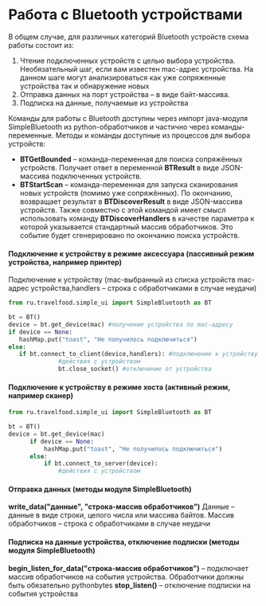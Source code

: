 # Работа с Bluetooth устройствами

В общем случае, для различных категорий Bluetooth устройств схема работы состоит из:

1. Чтение подключенных устройств с целью выбора устройства. Необязательный шаг, если вам известен mac-адрес устройства. На данном шаге могут анализироваться как уже сопряженные устройства так и обнаружение новых
2. Отправка данных на порт устройства – в виде байт-массива.
3. Подписка на данные, получаемые из устройства

Команды для работы с Bluetooth доступны через импорт java-модуля SimpleBluetooth из python-обработчиков и частично через команды-переменные.
Методы и команды доступные из процессов для выбора устройств:
- **BTGetBounded** – команда-переменная для поиска сопряжённых устройств. Получает ответ в переменной **BTResult** в виде JSON-массива подключенных устройств.
- **BTStartScan** – команда-переменная для запуска сканирования новых устройств (помимо уже сопряжённых). По окончанию, возвращает результат в **BTDiscoverResult** в виде JSON-массива устройств. Также совместно с этой командой имеет смысл использовать команду **BTDiscoverHandlers** в качестве параметра к которой указывается стандартный массив обработчиков. Это событие будет сгенерировано по окончанию поиска устройств.

#### Подключение к устройству в режиме аксессуара (пассивный режим устройства, например принтер)

Подключение к устройству (mac-выбранный из списка устройств mac-адрес устройства,handlers – строка с обработчиками в случае неудачи)

```python
from ru.travelfood.simple_ui import SimpleBluetooth as BT

bt = BT()
device = bt.get_device(mac) #получение устройства по mac-адресу
if device == None:
   hashMap.put("toast", "Не получилось подключиться")
else:
   if bt.connect_to_client(device,handlers): #подключение к устройству
              #действия с устройством
              bt.close_socket() #отключение от устройства
```

#### Подключение к устройству в режиме хоста (активный режим, например сканер)

```python
from ru.travelfood.simple_ui import SimpleBluetooth as BT

bt = BT()
device = bt.get_device(mac)
      if device == None:
          hashMap.put("toast", "Не получилось подключиться")
      else:
          if bt.connect_to_server(device):
              #действия с устройством
```

#### Отправка данных (методы модуля SimpleBluetooth)

**write_data("данные", "строка-массив обработчиков")**
Данные – данные в виде строки, целого числа или массива байтов.
Массив обработчиков – строка с обработчиками в случае неудачи

#### Подписка на данные устройства, отключение подписки (методы модуля SimpleBluetooth)

**begin_listen_for_data("строка-массив обработчиков")** – подключает массив обработчиков на события устройства. Обработчики должны быть обязательно pythonbytes
**stop_listen()** – отключение подписки на события устройства